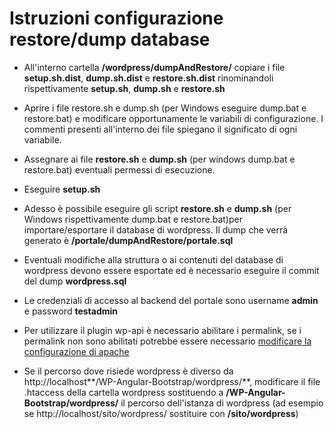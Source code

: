 Istruzioni configurazione restore/dump database
====================

- All'interno cartella **/wordpress/dumpAndRestore/** copiare i file **setup.sh.dist**, **dump.sh.dist** e **restore.sh.dist** rinominandoli rispettivamente **setup.sh**, **dump.sh** e **restore.sh**

- Aprire i file restore.sh e dump.sh (per Windows eseguire dump.bat e restore.bat) e modificare opportunamente le variabili di configurazione. I commenti presenti all'interno dei file spiegano il significato di ogni variabile.

- Assegnare ai file **restore.sh** e **dump.sh** (per windows dump.bat e restore.bat) eventuali permessi di esecuzione.

- Eseguire **setup.sh**

- Adesso è possibile eseguire gli script **restore.sh** e **dump.sh** (per Windows rispettivamente dump.bat e restore.bat)per importare/esportare il database di wordpress. Il dump che verrà generato è **/portale/dumpAndRestore/portale.sql**

- Eventuali modifiche alla struttura o ai contenuti del database di wordpress devono essere esportate ed è necessario eseguire il commit del dump **wordpress.sql**

- Le credenziali di accesso al backend del portale sono username **admin** e password **testadmin**

- Per utilizzare il plugin wp-api è necessario abilitare i permalink, se i permalink non sono abilitati potrebbe essere necessario [modificare la configurazione di apache](http://stackoverflow.com/questions/18740419/how-to-set-allowoverride-all)

- Se il percorso dove risiede wordpress è diverso da http://localhost**/WP-Angular-Bootstrap/wordpress/**, modificare il file .htaccess della cartella wordpress sostituendo a **/WP-Angular-Bootstrap/wordpress/** il percorso dell'istanza di wordpress (ad esempio se http://localhost/sito/wordpress/ sostituire con **/sito/wordpress**)
